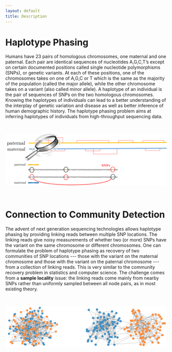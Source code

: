 ```yaml
---
layout: default
title: Description
---
```


# Haplotype Phasing


Humans have 23 pairs of homologous chromosomes, one maternal and one paternal. Each pair are
identical sequences of nucleotides A,G,C,T’s except on certain documented positions called single nucleotide
polymorphisms (SNPs), or genetic variants. At each of these positions, one of the chromosomes takes on
one of A,G,C or T which is the same as the majority of the population (called the major allele), while the
other chromosome takes on a variant (also called minor allele). A haplotype of an individual is the pair of sequences of SNPs on the two homologous chromosomes. Knowing the haplotypes of individuals can lead to a better understanding of the interplay of genetic variation and disease as well as better inference of human demographic history. The haplotype phasing problem aims at inferring haplotypes of individuals from high-throughput sequencing data. 

<br>

![Image of haplotype phasing](SNP0.png)

<br>

# Connection to Community Detection

The advent of next generation sequencing technologies allows haplotype phasing by providing linking reads between multiple SNP locations. The linking reads give noisy measurements of whether two (or more) SNPs have the variant on
the same chromosome or different chromosomes. One can formulate the problem of haplotype phasing as recovery of two communities of SNP locations --- those with the variant on the maternal chromosome and those with the variant on the paternal chromosome --- from a collection of linking reads. This is very similar to the community recovery problem in statistics and computer science.  The challenge comes from a **sample locality** issue: the linking reads come mainly 
from nearby SNPs rather than uniformly sampled between all node pairs, as in most existing theory. 

<br>

![Image of haplotype phasing](SBM1.png)

<br>

